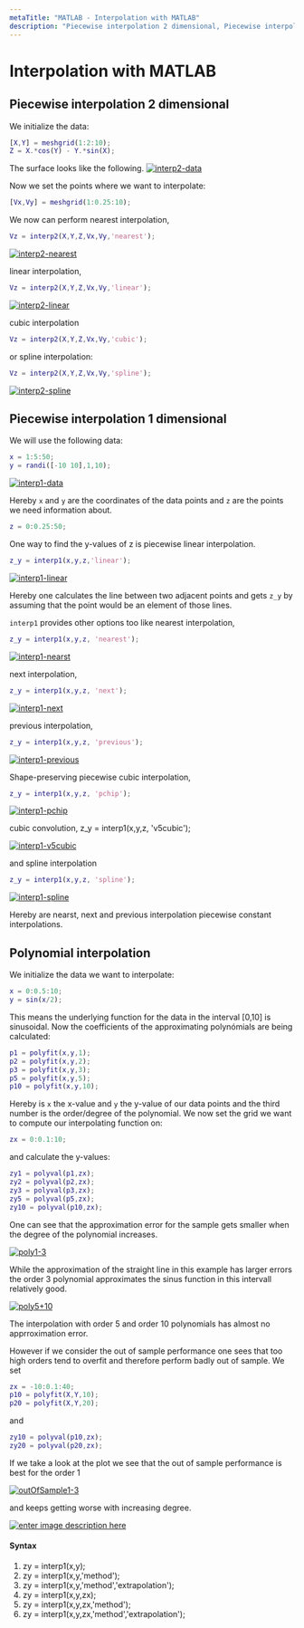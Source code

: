 ```yaml
---
metaTitle: "MATLAB - Interpolation with MATLAB"
description: "Piecewise interpolation 2 dimensional, Piecewise interpolation 1 dimensional, Polynomial interpolation"
---
```


# Interpolation with MATLAB



## Piecewise interpolation 2 dimensional


We initialize the data:

```matlab
[X,Y] = meshgrid(1:2:10);
Z = X.*cos(Y) - Y.*sin(X);

```

The surface looks like the following.
[<img src="http://i.stack.imgur.com/rxpHa.jpg" alt="interp2-data" />](http://i.stack.imgur.com/rxpHa.jpg)

Now we set the points where we want to interpolate:

```matlab
[Vx,Vy] = meshgrid(1:0.25:10); 

```

We now can perform nearest interpolation,

```matlab
Vz = interp2(X,Y,Z,Vx,Vy,'nearest');

```

[<img src="http://i.stack.imgur.com/GBLcC.jpg" alt="interp2-nearest" />](http://i.stack.imgur.com/GBLcC.jpg)

linear interpolation,

```matlab
Vz = interp2(X,Y,Z,Vx,Vy,'linear');

```

[<img src="http://i.stack.imgur.com/cs6fu.jpg" alt="interp2-linear" />](http://i.stack.imgur.com/cs6fu.jpg)

cubic interpolation

```matlab
Vz = interp2(X,Y,Z,Vx,Vy,'cubic');

```

or spline interpolation:

```matlab
Vz = interp2(X,Y,Z,Vx,Vy,'spline');

```

[<img src="http://i.stack.imgur.com/hLwar.jpg" alt="interp2-spline" />](http://i.stack.imgur.com/hLwar.jpg)



## Piecewise interpolation 1 dimensional


We will use the following data:

```matlab
x = 1:5:50;
y = randi([-10 10],1,10);

```

[<img src="http://i.stack.imgur.com/yNZaj.jpg" alt="interp1-data" />](http://i.stack.imgur.com/yNZaj.jpg)

Hereby `x` and `y` are the coordinates of the data points and `z` are the points we need information about.

```matlab
z = 0:0.25:50;

```

One way to find the y-values of z is piecewise linear interpolation.

```matlab
z_y = interp1(x,y,z,'linear');

```

[<img src="http://i.stack.imgur.com/EM68o.jpg" alt="interp1-linear" />](http://i.stack.imgur.com/EM68o.jpg)

Hereby one calculates the line between two adjacent points and gets `z_y` by assuming that the point would be an element of those lines.

`interp1` provides other options too like nearest interpolation,

```matlab
z_y = interp1(x,y,z, 'nearest');

```

[<img src="http://i.stack.imgur.com/YMwU4.jpg" alt="interp1-nearst" />](http://i.stack.imgur.com/YMwU4.jpg)

next interpolation,

```matlab
z_y = interp1(x,y,z, 'next');

```

[<img src="http://i.stack.imgur.com/l4lvh.jpg" alt="interp1-next" />](http://i.stack.imgur.com/l4lvh.jpg)

previous interpolation,

```matlab
z_y = interp1(x,y,z, 'previous');

```

[<img src="http://i.stack.imgur.com/V9B3j.jpg" alt="interp1-previous" />](http://i.stack.imgur.com/V9B3j.jpg)

Shape-preserving piecewise cubic interpolation,

```matlab
z_y = interp1(x,y,z, 'pchip');

```

[<img src="http://i.stack.imgur.com/3tEJ3.jpg" alt="interp1-pchip" />](http://i.stack.imgur.com/3tEJ3.jpg)

cubic convolution,
z_y = interp1(x,y,z, 'v5cubic');

[<img src="http://i.stack.imgur.com/5RQi5.jpg" alt="interp1-v5cubic" />](http://i.stack.imgur.com/5RQi5.jpg)

and spline interpolation

```matlab
z_y = interp1(x,y,z, 'spline');

```

[<img src="http://i.stack.imgur.com/MQtBM.jpg" alt="interp1-spline" />](http://i.stack.imgur.com/MQtBM.jpg)

Hereby are nearst, next and previous interpolation piecewise constant interpolations.



## Polynomial interpolation


We initialize the data we want to interpolate:

```matlab
x = 0:0.5:10;
y = sin(x/2);

```

This means the underlying function for the data in the interval [0,10] is sinusoidal. Now the coefficients of the approximating polynómials are being calculated:

```matlab
p1 = polyfit(x,y,1);
p2 = polyfit(x,y,2);
p3 = polyfit(x,y,3);
p5 = polyfit(x,y,5);
p10 = polyfit(x,y,10);

```

Hereby is `x` the x-value and `y` the y-value of our data points and the third number is the order/degree of the polynomial. We now set the grid we want to compute our interpolating function on:

```matlab
zx = 0:0.1:10;

```

and calculate the y-values:

```matlab
zy1 = polyval(p1,zx);
zy2 = polyval(p2,zx);
zy3 = polyval(p3,zx);
zy5 = polyval(p5,zx);
zy10 = polyval(p10,zx);

```

One can see that the approximation error for the sample gets smaller when the degree of the polynomial increases.

[<img src="http://i.stack.imgur.com/N7txY.jpg" alt="poly1-3" />](http://i.stack.imgur.com/N7txY.jpg)

While the approximation of the straight line in this example has larger errors the order 3 polynomial approximates the sinus function in this intervall relatively good.

[<img src="http://i.stack.imgur.com/mpB2l.jpg" alt="poly5+10" />](http://i.stack.imgur.com/mpB2l.jpg)

The interpolation with order 5 and order 10 polynomials has almost no apprroximation error.

However if we consider the out of sample performance one sees that too high orders tend to overfit and therefore perform badly out of sample. We set

```matlab
zx = -10:0.1:40;
p10 = polyfit(X,Y,10);
p20 = polyfit(X,Y,20);

```

and

```matlab
zy10 = polyval(p10,zx);
zy20 = polyval(p20,zx);

```

If we take a look at the plot we see that the out of sample performance is best for the order 1

[<img src="http://i.stack.imgur.com/ULMbB.jpg" alt="outOfSample1-3" />](http://i.stack.imgur.com/ULMbB.jpg)

and keeps getting worse with increasing degree.

[<img src="http://i.stack.imgur.com/qUluT.jpg" alt="enter image description here" />](http://i.stack.imgur.com/qUluT.jpg)



#### Syntax


1. zy = interp1(x,y);
1. zy = interp1(x,y,'method');
1. zy = interp1(x,y,'method','extrapolation');
1. zy = interp1(x,y,zx);
1. zy = interp1(x,y,zx,'method');
1. zy = interp1(x,y,zx,'method','extrapolation');

